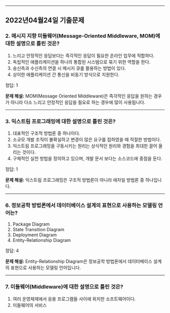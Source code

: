 
---

## 2022년04월24일 기출문제

### 2. 메시지 지향 미들웨어(Message-Oriented Middleware, MOM)에 대한 설명으로 틀린 것은?

1. 느리고 안정적인 응답보다는 즉각적인 응답이 필요한 온라인 업무에 적합하다.
2. 독립적인 애플리케이션을 하나의 통합된 시스템으로 묶기 위한 역할을 한다.
3. 송신측과 수신측의 연결 시 메시지 큐를 활용하는 방법이 있다.
4. 상이한 애플리케이션 간 통신을 비동기 방식으로 지원한다.

정답: 1

**문제 해설:**
MOM(Message Oriented Middleware)은 ﻿즉각적인 응답을 원하는 경우가 아니라 다소 느리고 안정적인 응답을 필요로 하는 경우에 많이 사용됩니다.

---

### 3. 익스트림 프로그래밍에 대한 설명으로 틀린 것은?

1. 대표적인 구조적 방법론 중 하나이다.
2. 소규모 개발 조직이 불확실하고 변경이 많은 요구를 접하였을 때 적절한 방법이다.
3. 익스트림 프로그래밍을 구동시키는 원리는 상식적인 원리와 경험을 최대한 끌어 올리는 것이다.
4. 구체적인 실천 방법을 정의하고 있으며, 개발 문서 보다는 소스코드에 중점을 둔다.

정답: 1

**문제 해설:**
익스트림 프로그래밍은 구조적 방법론이 아니라 애자일 방법론 중 하나입니다.

---

### 6. 정보공학 방법론에서 데이터베이스 설계의 표현으로 사용하는 모델링 언어는?

1. Package Diagram
2. State Transition Diagram
3. Deployment Diagram
4. Entity-Relationship Diagram

정답: 4

**문제 해설:**
Entity-Relationship Diagram은 정보공학 방법론에서 데이터베이스 설계의 표현으로 사용하는 모델링 언어입니다.

---

### 7. 미들웨어(Middleware)에 대한 설명으로 틀린 것은?

1. 여러 운영체제에서 응용 프로그램들 사이에 위치한 소프트웨어이다.
2. 미들웨어의 서비스
